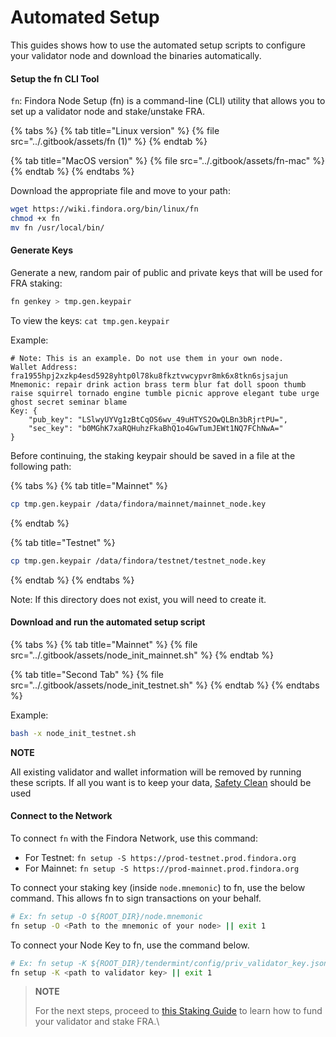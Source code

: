 # Automated Setup

This guides shows how to use the automated setup scripts to configure your validator node and download the binaries automatically.

#### Setup the fn CLI Tool[​](https://wiki.findora.org/docs/validators/automated-setup#setup-the-fn-cli-tool) <a href="#setup-the-fn-cli-tool" id="setup-the-fn-cli-tool"></a>

`fn`: Findora Node Setup (fn) is a command-line (CLI) utility that allows you to set up a validator node and stake/unstake FRA.

{% tabs %}
{% tab title="Linux version" %}
{% file src="../.gitbook/assets/fn (1)" %}
{% endtab %}

{% tab title="MacOS version" %}
{% file src="../.gitbook/assets/fn-mac" %}
{% endtab %}
{% endtabs %}

Download the appropriate file and move to your path:

```bash
wget https://wiki.findora.org/bin/linux/fn
chmod +x fn
mv fn /usr/local/bin/
```

#### Generate Keys[​](https://wiki.findora.org/docs/validators/automated-setup#generate-keys) <a href="#generate-keys" id="generate-keys"></a>

Generate a new, random pair of public and private keys that will be used for FRA staking:

```bash
fn genkey > tmp.gen.keypair
```

To view the keys: `cat tmp.gen.keypair`

Example:

```
# Note: This is an example. Do not use them in your own node.
Wallet Address: fra1955hpj2xzkp4esd5928yhtp0l78ku8fkztvwcypvr8mk6x8tkn6sjsajun
Mnemonic: repair drink action brass term blur fat doll spoon thumb raise squirrel tornado engine tumble picnic approve elegant tube urge ghost secret seminar blame
Key: {
    "pub_key": "LSlwyUYVg1zBtCqOS6wv_49uHTYS2OwQLBn3bRjrtPU=",
    "sec_key": "b0MGhK7xaRQHuhzFkaBhQ1o4GwTumJEWt1NQ7FChNwA="
}
```

Before continuing, the staking keypair should be saved in a file at the following path:

{% tabs %}
{% tab title="Mainnet" %}
```bash
cp tmp.gen.keypair /data/findora/mainnet/mainnet_node.key
```
{% endtab %}

{% tab title="Testnet" %}
```bash
cp tmp.gen.keypair /data/findora/testnet/testnet_node.key
```
{% endtab %}
{% endtabs %}

Note: If this directory does not exist, you will need to create it.

#### Download and run the automated setup script[​](https://wiki.findora.org/docs/validators/automated-setup#download-and-run-the-automated-setup-script) <a href="#download-and-run-the-automated-setup-script" id="download-and-run-the-automated-setup-script"></a>

{% tabs %}
{% tab title="Mainnet" %}
{% file src="../.gitbook/assets/node_init_mainnet.sh" %}
{% endtab %}

{% tab title="Second Tab" %}
{% file src="../.gitbook/assets/node_init_testnet.sh" %}
{% endtab %}
{% endtabs %}

Example:

```bash
bash -x node_init_testnet.sh
```

**NOTE**

All existing validator and wallet information will be removed by running these scripts. If all you want is to keep your data, [Safety Clean](version-update.md#auto-safety-clean) should be used

#### Connect to the Network[​](https://wiki.findora.org/docs/validators/automated-setup#connect-to-the-network) <a href="#connect-to-the-network" id="connect-to-the-network"></a>

To connect `fn` with the Findora Network, use this command:

* For Testnet: `fn setup -S https://prod-testnet.prod.findora.org`
* For Mainnet: `fn setup -S https://prod-mainnet.prod.findora.org`

To connect your staking key (inside `node.mnemonic`) to fn, use the below command. This allows fn to sign transactions on your behalf.

```bash
# Ex: fn setup -O ${ROOT_DIR}/node.mnemonic
fn setup -O <Path to the mnemonic of your node> || exit 1
```

To connect your Node Key to fn, use the command below.

```bash
# Ex: fn setup -K ${ROOT_DIR}/tendermint/config/priv_validator_key.json
fn setup -K <path to validator key> || exit 1
```

> **NOTE**
>
> For the next steps, proceed to [this Staking Guide](staking-guide.md) to learn how to fund your validator and stake FRA.\
>
